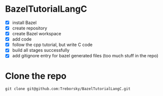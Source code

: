 # BazelTutorialLangC
- [x] install Bazel
- [x] create repository
- [x] create Bazel workspace
- [x] add code
- [x] follow the cpp tutorial, but write C code
- [x] build all stages successfully
- [x] add gitignore entry for bazel generated files (too much stuff in the repo)

# Clone the repo
`git clone git@github.com:Treborsky/BazelTutorialLangC.git`
